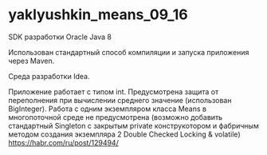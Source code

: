 # yaklyushkin_means_09_16

SDK разработки Oracle Java 8

Использован стандартный способ компиляции и запуска приложения через Maven.

Среда разработки Idea.

Приложение работает с типом int. Предусмотрена защита от переполнения при вычислении среднего значение (использован BigInteger).
Работа с одним экземпляром класса Means в многопоточной среде не предусмотрена (возможно добавить стандартный Singleton с закрытым private конструкотором и фабричным методом создания экземпляра 2 Double Checked Locking & volatile)
https://habr.com/ru/post/129494/
